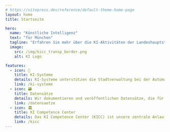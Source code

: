```yaml
---
# https://vitepress.dev/reference/default-theme-home-page
layout: home
title: Startseite

hero:
  name: "Künstliche Intelligenz"
  text: "für München"
  tagline: "Erfahren Sie mehr über die KI-Aktivitäten der Landeshauptstadt München"
  image:
    src: /img/kicc_transp_border.png
    alt: KI Logo

features:
  - icon: 🧠
    title: KI-Systeme
    details: KI-Systeme unterstützen die Stadtverwaltung bei der Automatisierung von Prozessen, der Verbesserung der Kommunikation mit Bürger*innen und der Bereitstellung von Dienstleistungen.
    link: /ki-systeme
  - icon: 🗃️
    title: Datensätze
    details: Wir dokumentieren und veröffentlichen Datensätze, die für die Entwicklung von KI-Systemen verwendet wurden und teilweise nachnutzbar sind.
    link: /datensaetze
  - icon: 🏛️
    title: KI Competence Center
    details: Das KI Competence Center (KICC) ist unsere zentrale Anlaufstelle für Künstliche Intelligenz. Es unterstützt die Stadtverwaltung bei der Entwicklung und dem Einsatz von KI-Systemen.
    link: /kicc
---
```

